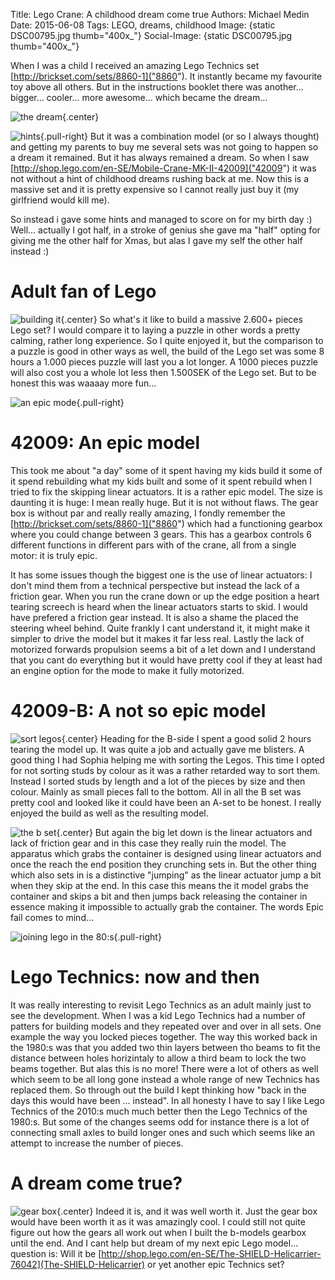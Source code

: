 Title: Lego Crane: A childhood dream come true
Authors: Michael Medin
Date: 2015-06-08
Tags: LEGO, dreams, childhood
Image: {static DSC00795.jpg thumb="400x_"}
Social-Image: {static DSC00795.jpg thumb="400x_"}

When I was a child I received an amazing Lego Technics set [http://brickset.com/sets/8860-1]("8860"). It instantly became my favourite toy above all others.
But in the instructions booklet there was another... bigger... cooler... more awesome... which became the dream...

<!-- PELICAN_END_SUMMARY -->

![the dream]({static|DSC00798.jpg|thumb="600x-"}){.center}

![hints]({static|20150523_154119.jpg|thumb="150x_"}}){.pull-right}
But it was a combination model (or so I always thought) and getting my parents to buy me several sets was not going to happen so a dream it remained. But it has always remained a dream.
So when I saw [http://shop.lego.com/en-SE/Mobile-Crane-MK-II-42009]("42009") it was not without a hint of childhood dreams rushing back at me. Now this is a massive set and it is pretty expensive so I cannot really just buy it (my girlfriend would kill me).

So instead i gave some hints and managed to score on for my birth day :)
Well... actually I got half, in a stroke of genius she gave ma "half" opting for giving me the other half for Xmas, but alas I gave my self the other half instead :)

# Adult fan of Lego

![building it]({static|DSC00771.jpg|thumb="600x-"}}){.center}
So what's it like to build a massive 2.600+ pieces Lego set?
I would compare it to laying a puzzle in other words a pretty calming, rather long experience. So I quite enjoyed it, but the comparison to a puzzle is good in other ways as well, the build of the Lego set was some 8 hours a 1.000 pieces puzzle will last you a lot longer.
A 1000 pieces puzzle will also cost you a whole lot less then 1.500SEK of the Lego set.
But to be honest this was waaaay more fun...

![an epic mode]({static|DSC00754.jpg|thumb=200x-}){.pull-right}
# 42009: An epic model

This took me about "a day" some of it spent having my kids build it some of it spend rebuilding what my kids built and some of it spent rebuild when I tried to fix the skipping linear actuators.
It is a rather epic model. The size is daunting it is huge: I mean really huge. But it is not without flaws. The gear box is without par and really really amazing, I fondly remember the [http://brickset.com/sets/8860-1]("8860") which had a functioning gearbox where you could change between 3 gears. This has a gearbox controls 6 different functions in different pars with of the crane, all from a single motor: it is truly epic.

It has some issues though the biggest one is the use of linear actuators: I don't mind them from a technical perspective but instead the lack of a friction gear. When you run the crane down or up the edge position a heart tearing screech is heard when the linear actuators starts to skid. I would have prefered a friction gear instead.
It is also a shame the placed the steering wheel behind. Quite frankly I cant understand it, it might make it simpler to drive the model but it makes it far less real. Lastly the lack of motorized forwards propulsion seems a bit of a let down and I understand that you cant do everything but it would have pretty cool if they at least had an engine option for the mode to make it fully motorized.


# 42009-B: A not so epic model

![sort legos]({static|DSC00808.jpg|thumb=400x-}){.center}
Heading for the B-side I spent a good solid 2 hours tearing the model up. It was quite a job and actually gave me blisters.
A good thing I had Sophia helping me with sorting the Legos. 
This time I opted for not sorting studs by colour as it was a rather retarded way to sort them.
Instead I sorted studs by length and a lot of the pieces by size and then colour. Mainly as small pieces fall to the bottom.
All in all the B set was pretty cool and looked like it could have been an A-set to be honest. 
I really enjoyed the build as well as the resulting model.

![the b set]({static|DSC00873.jpg|thumb=400x-}){.center}
But again the big let down is the linear actuators and lack of friction gear and in this case they really ruin the model.
The apparatus which grabs the container is designed using linear actuators and once the reach the end position they crunching sets in. 
But the other thing which also sets in is a distinctive "jumping" as the linear actuator jump a bit when they skip at the end.
In this case this means the it model grabs the container and skips a bit and then jumps back releasing the container in essence making it impossible to actually grab the container.
The words Epic fail comes to mind...

![joining lego in the 80:s]({static|joining-lego-DSC00881.jpg|thumb=200x-}){.pull-right}
# Lego Technics: now and then

It was really interesting to revisit Lego Technics as an adult mainly just to see the development.
When I was a kid Lego Technics had a number of patters for building models and they repeated over and over in all sets. One example the way you locked pieces together. 
The way this worked back in the 1980:s was that you added two thin layers between tho beams to fit the distance between holes horizintaly to allow a third beam to lock the two beams together.
But alas this is no more! There were a lot of others as well which seem to be all long gone instead a whole range of new Technics has replaced them. 
So through out the build I kept thinking how "back in the days this would have been ... instead". 
In all honesty I have to say I like Lego Technics of the 2010:s much much better then the Lego Technics of the 1980:s. 
But some of the changes seems odd for instance there is a lot of connecting small axles to build longer ones and such which seems like an attempt to increase the number of pieces.

# A dream come true?

![gear box]({static|DSC00802.jpg|thumb=500x-}){.center}
Indeed it is, and it was well worth it. Just the gear box would have been worth it as it was amazingly cool.
I could still not quite figure out how the gears all work out when I built the b-models gearbox until the end.
And I cant help but dream of my next epic Lego model... question is: Will it be [http://shop.lego.com/en-SE/The-SHIELD-Helicarrier-76042](The-SHIELD-Helicarrier) or yet another epic Technics set?
